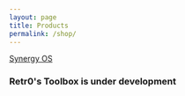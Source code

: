 ```yaml
---
layout: page
title: Products
permalink: /shop/
---
```


<p>
  <a href="/retr0OS/" class="button">Synergy OS</a>
</p>

<h3>Retr0's Toolbox is under development</h3>
